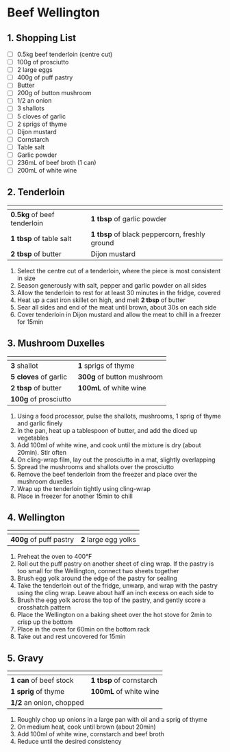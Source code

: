 # Beef Wellington

## 1. Shopping List
- [ ] 0.5kg beef tenderloin (centre cut)
- [ ] 100g of prosciutto
- [ ] 2 large eggs
- [ ] 400g of puff pastry
- [ ] Butter
- [ ] 200g of button mushroom
- [ ] 1/2 an onion
- [ ] 3 shallots
- [ ] 5 cloves of garlic
- [ ] 2 sprigs of thyme
- [ ] Dijon mustard
- [ ] Cornstarch
- [ ] Table salt
- [ ] Garlic powder
- [ ] 236mL of beef broth (1 can)
- [ ] 200mL of white wine

## 2. Tenderloin
|<!-- -->|<!-- -->|
|---|---|
| **0.5kg** of beef tenderloin | **1 tbsp** of garlic powder |
| **1 tbsp** of table salt | **1 tbsp** of black peppercorn, freshly ground |
| **2 tbsp** of butter | Dijon mustard |

1. Select the centre cut of a tenderloin, where the piece is most consistent in size
2. Season generously with salt, pepper and garlic powder on all sides
3. Allow the tenderloin to rest for at least 30 minutes in the fridge, covered
4. Heat up a cast iron skillet on high, and melt **2 tbsp** of butter
5. Sear all sides and end of the meat until brown, about 30s on each side
7. Cover tenderloin in Dijon mustard and allow the meat to chill in a freezer for 15min

## 3. Mushroom Duxelles
|<!-- -->|<!-- -->|
|---|---|
|**3** shallot|**1** sprigs of thyme|
|**5 cloves** of garlic|**300g** of button mushroom|
|**2 tbsp** of butter|**100mL** of white wine|
|**100g** of prosciutto||

1. Using a food processor, pulse the shallots, mushrooms, 1 sprig of thyme and garlic finely
2. In the pan, heat up a tablespoon of butter, and add the diced up vegetables
3. Add 100ml of white wine, and cook until the mixture is dry (about 20min). Stir often
4. On cling-wrap film, lay out the prosciutto in a mat, slightly overlapping
5. Spread the mushrooms and shallots over the prosciutto
6. Remove the beef tenderloin from the freezer and place over the mushroom duxelles
7. Wrap up the tenderloin tightly using cling-wrap
8. Place in freezer for another 15min to chill

## 4. Wellington
|<!-- -->|<!-- -->|
|---|---|
|**400g** of puff pastry|**2** large egg yolks|

1. Preheat the oven to 400°F
2. Roll out the puff pastry on another sheet of cling wrap. If the pastry is too small for the Wellington, connect two sheets together
3. Brush egg yolk around the edge of the pastry for sealing
4. Take the tenderloin out of the fridge, unwarp, and wrap with the pastry using the cling wrap. Leave about half an inch excess on each side to
5. Brush the egg yolk across the top of the pastry, and gently score a crosshatch pattern
6. Place the Wellington on a baking sheet over the hot stove for 2min to crisp up the bottom
7. Place in the oven for 60min on the bottom rack 
8. Take out and rest uncovered for 15min


## 5. Gravy
|<!-- -->|<!-- -->|
|---|---|
|**1 can** of beef stock|**1 tbsp** of cornstarch|
|**1 sprig** of thyme|**100mL** of white wine|
|**1/2** an onion, chopped||

1. Roughly chop up onions in a large pan with oil and a sprig of thyme
2. On medium heat, cook until brown (about 20min)
3. Add 100ml of white wine, cornstarch and beef broth
4. Reduce until the desired consistency
